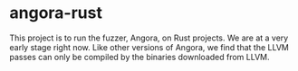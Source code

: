 # angora-rust

This project is to run the fuzzer, Angora, on Rust projects. We are at a very early stage right now. 
Like other versions of Angora, we find that the LLVM passes can only be compiled by the binaries downloaded from LLVM.
